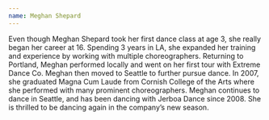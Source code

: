 ```yaml
---
name: Meghan Shepard
---
```

Even though Meghan Shepard took her first dance class at age 3, she really began her career at 16.  Spending 3 years in LA, she expanded her training and experience by working with multiple choreographers. Returning to Portland, Meghan performed locally and went on her first tour with  Extreme Dance Co. Meghan then moved to Seattle to further pursue dance. In 2007, she graduated Magna Cum Laude from Cornish College of the Arts where she performed with many prominent choreographers. Meghan continues to dance in Seattle, and has been dancing with Jerboa Dance since 2008. She is thrilled to be dancing again in the company’s new season.
